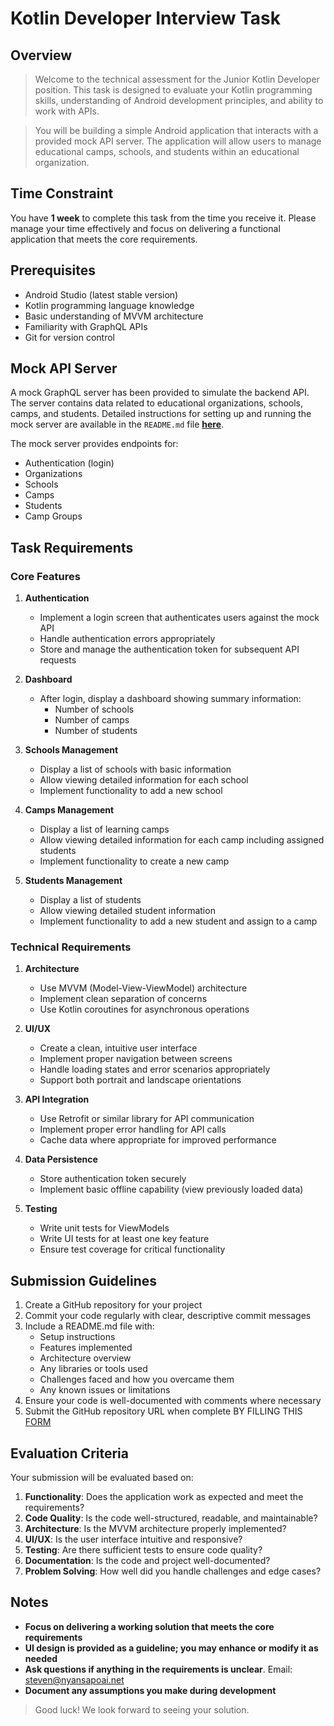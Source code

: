 # Kotlin Developer Interview Task

## Overview

> Welcome to the technical assessment for the Junior Kotlin Developer position. This task is designed to evaluate your Kotlin programming skills, understanding of Android development principles, and ability to work with APIs.

> You will be building a simple Android application that interacts with a provided mock API server. The application will allow users to manage educational camps, schools, and students within an educational organization.

## Time Constraint

You have **1 week** to complete this task from the time you receive it. Please manage your time effectively and focus on delivering a functional application that meets the core requirements.

## Prerequisites

- Android Studio (latest stable version)
- Kotlin programming language knowledge
- Basic understanding of MVVM architecture
- Familiarity with GraphQL APIs
- Git for version control

## Mock API Server

A mock GraphQL server has been provided to simulate the backend API. The server contains data related to educational organizations, schools, camps, and students. Detailed instructions for setting up and running the mock server are available in the `README.md` file **[here](README.md)**.

The mock server provides endpoints for:

- Authentication (login)
- Organizations
- Schools
- Camps
- Students
- Camp Groups

## Task Requirements

### Core Features

1. **Authentication**

   - Implement a login screen that authenticates users against the mock API
   - Handle authentication errors appropriately
   - Store and manage the authentication token for subsequent API requests

2. **Dashboard**

   - After login, display a dashboard showing summary information:
     - Number of schools
     - Number of camps
     - Number of students

3. **Schools Management**

   - Display a list of schools with basic information
   - Allow viewing detailed information for each school
   - Implement functionality to add a new school

4. **Camps Management**

   - Display a list of learning camps
   - Allow viewing detailed information for each camp including assigned students
   - Implement functionality to create a new camp

5. **Students Management**
   - Display a list of students
   - Allow viewing detailed student information
   - Implement functionality to add a new student and assign to a camp

### Technical Requirements

1. **Architecture**

   - Use MVVM (Model-View-ViewModel) architecture
   - Implement clean separation of concerns
   - Use Kotlin coroutines for asynchronous operations

2. **UI/UX**

   - Create a clean, intuitive user interface
   - Implement proper navigation between screens
   - Handle loading states and error scenarios appropriately
   - Support both portrait and landscape orientations

3. **API Integration**

   - Use Retrofit or similar library for API communication
   - Implement proper error handling for API calls
   - Cache data where appropriate for improved performance

4. **Data Persistence**

   - Store authentication token securely
   - Implement basic offline capability (view previously loaded data)

5. **Testing**
   - Write unit tests for ViewModels
   - Write UI tests for at least one key feature
   - Ensure test coverage for critical functionality

## Submission Guidelines

1. Create a GitHub repository for your project
2. Commit your code regularly with clear, descriptive commit messages
3. Include a README.md file with:
   - Setup instructions
   - Features implemented
   - Architecture overview
   - Any libraries or tools used
   - Challenges faced and how you overcame them
   - Any known issues or limitations
4. Ensure your code is well-documented with comments where necessary
5. Submit the GitHub repository URL when complete BY FILLING THIS [FORM](https://forms.office.com/r/qMyTxJuiRv)

## Evaluation Criteria

Your submission will be evaluated based on:

1. **Functionality**: Does the application work as expected and meet the requirements?
2. **Code Quality**: Is the code well-structured, readable, and maintainable?
3. **Architecture**: Is the MVVM architecture properly implemented?
4. **UI/UX**: Is the user interface intuitive and responsive?
5. **Testing**: Are there sufficient tests to ensure code quality?
6. **Documentation**: Is the code and project well-documented?
7. **Problem Solving**: How well did you handle challenges and edge cases?

## Notes

- **Focus on delivering a working solution that meets the core requirements**
- **UI design is provided as a guideline; you may enhance or modify it as needed**
- **Ask questions if anything in the requirements is unclear**. Email: steven@nyansapoai.net
- **Document any assumptions you make during development**

> Good luck! We look forward to seeing your solution.
